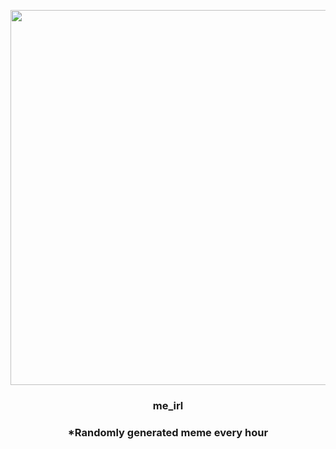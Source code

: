 <p align="center">
        <img src="https://i.redd.it/f4e9uvrgxsv91.jpg" width="600" height="600">
        </p>
        <h3 align="center">me_irl</h3>
        <h3 align="center">*Randomly generated meme every hour</h3>
    